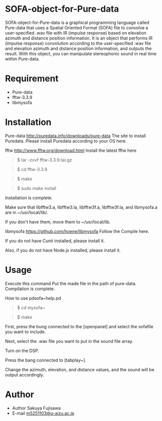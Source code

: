 # SOFA-object-for-Pure-data
SOFA-object-for-Pure-data is a graphical programming language called Pure-data that uses a Spatial Oriented Format (SOFA) file to convolve a user-specified .wav file with IR (impulse response) based on elevation azimuth and distance position information.
It is an object that performs IR (impulse response) convolution according to the user-specified .wav file and elevation azimuth and distance position information, and outputs the result.
With this object, you can manipulate stereophonic sound in real time within Pure-data.


# Requirement

* Pure-data
* fftw-3.3.9
* libmysofa



# Installation
Pure-data
http://puredata.info/downloads/pure-data
The site to install Puredata.
Please install Puredata according to your OS here.

fftw
http://www.fftw.org/download.html
Install the latest fftw here

> $ tar -zxvf fftw-3.3.9.tar.gz

> $ cd fftw-3.3.9

> $ make

> $ sudo make install

Installation is complete.

Make sure that libfftw3.a, libfftw3.la, libfftw3f.a, libfftw3f.la, and libmysofa.a are in ~/usr/local/lib/.

If you don't have them, move them to ~/usr/local/lib.


libmysofa
https://github.com/hoene/libmysofa
Follow the Compile here.

If you do not have Cunit installed, please install it.

Also, if you do not have Node.js installed, please install it.


# Usage
Execute this command
Put the made file in the path of pure-data.
Compilation is complete.

How to use pdsofa~help.pd

> $ cd mysofa~

> $ make

First, press the bung connected to the [openpanel] and select the sofafile you want to include.

Next, select the .wav file you want to put in the sound file array.

Turn on the DSP.

Press the bang connected to [tabplay~].

Change the azimuth, elevation, and distance values, and the sound will be output accordingly.


# Author
* Author Sakuya Fujisawa
* E-mail m5251103@u-aizu.ac.jp

